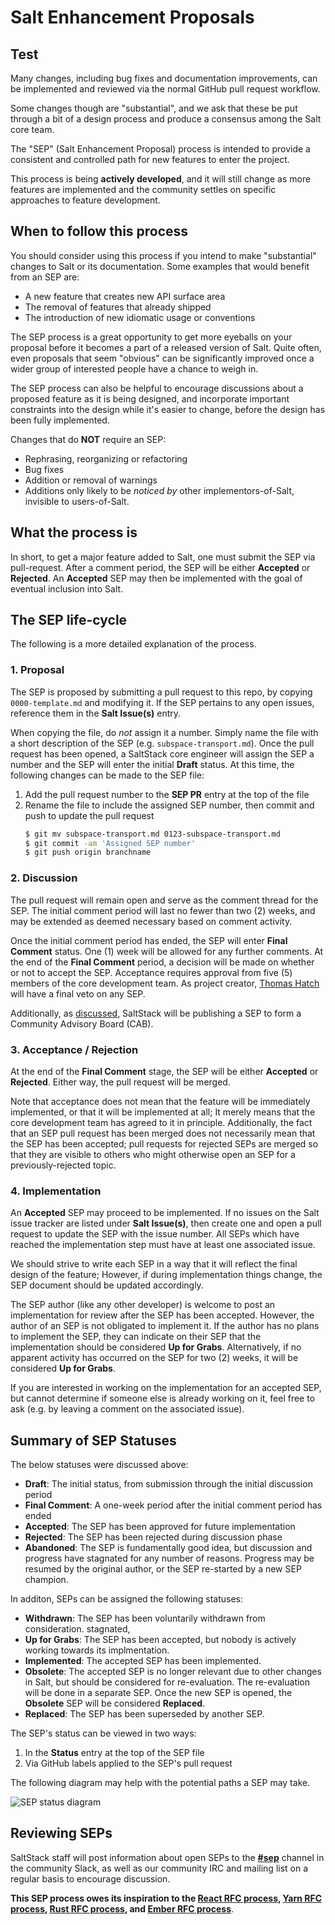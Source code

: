 # Salt Enhancement Proposals

## Test

Many changes, including bug fixes and documentation improvements, can be
implemented and reviewed via the normal GitHub pull request workflow.

Some changes though are "substantial", and we ask that these be put through a
bit of a design process and produce a consensus among the Salt core team.

The "SEP" (Salt Enhancement Proposal) process is intended to provide a
consistent and controlled path for new features to enter the project.

This process is being **actively developed**, and it will still change as more
features are implemented and the community settles on specific approaches to
feature development.

## When to follow this process

You should consider using this process if you intend to make "substantial"
changes to Salt or its documentation. Some examples that would benefit from an
SEP are:

   - A new feature that creates new API surface area
   - The removal of features that already shipped
   - The introduction of new idiomatic usage or conventions

The SEP process is a great opportunity to get more eyeballs on your proposal
before it becomes a part of a released version of Salt. Quite often, even
proposals that seem "obvious" can be significantly improved once a wider group
of interested people have a chance to weigh in.

The SEP process can also be helpful to encourage discussions about a proposed
feature as it is being designed, and incorporate important constraints into the
design while it's easier to change, before the design has been fully
implemented.

Changes that do **NOT** require an SEP:

  - Rephrasing, reorganizing or refactoring
  - Bug fixes
  - Addition or removal of warnings
  - Additions only likely to be _noticed by_ other implementors-of-Salt,
    invisible to users-of-Salt.

## What the process is

In short, to get a major feature added to Salt, one must submit the SEP via
pull-request. After a comment period, the SEP will be either **Accepted** or
**Rejected**. An **Accepted** SEP may then be implemented with the goal of
eventual inclusion into Salt.

## The SEP life-cycle
The following is a more detailed explanation of the process.

### 1. Proposal
The SEP is proposed by submitting a pull request to this repo, by copying
`0000-template.md` and modifying it. If the SEP pertains to any open issues,
reference them in the **Salt Issue(s)** entry.

When copying the file, do _not_ assign it a number. Simply name the file with a
short description of the SEP (e.g. `subspace-transport.md`). Once the pull
request has been opened, a SaltStack core engineer will assign the SEP a number
and the SEP will enter the initial **Draft** status. At this time, the
following changes can be made to the SEP file:

1. Add the pull request number to the **SEP PR** entry at the top of the file
2. Rename the file to include the assigned SEP number, then commit and push to
   update the pull request
    ```bash
    $ git mv subspace-transport.md 0123-subspace-transport.md
    $ git commit -am 'Assigned SEP number'
    $ git push origin branchname
    ```

### 2. Discussion
The pull request will remain open and serve as the comment thread for the SEP.
The initial comment period will last no fewer than two (2) weeks, and may be
extended as deemed necessary based on comment activity.

Once the initial comment period has ended, the SEP will enter **Final Comment**
status. One (1) week will be allowed for any further comments. At the end of
the **Final Comment** period, a decision will be made on whether or not to
accept the SEP. Acceptance requires approval from five (5) members of the core
development team. As project creator, [Thomas
Hatch](https://github.com/thatch45) will have a final veto on any SEP.

Additionally, as
[discussed](https://github.com/saltstack/salt-enhancement-proposals/pull/1#issuecomment-468823572), SaltStack will be publishing a SEP to form a Community Advisory Board (CAB).

### 3. Acceptance / Rejection
At the end of the **Final Comment** stage, the SEP will be either **Accepted**
or **Rejected**. Either way, the pull request will be merged.

Note that acceptance does not mean that the feature will be immediately
implemented, or that it will be implemented at all; It merely means that the
core development team has agreed to it in principle. Additionally, the fact
that an SEP pull request has been merged does not necessarily mean that the SEP
has been accepted; pull requests for rejected SEPs are merged so that they are
visible to others who might otherwise open an SEP for a previously-rejected
topic.

### 4. Implementation
An **Accepted** SEP may proceed to be implemented. If no issues on the Salt
issue tracker are listed under **Salt Issue(s)**, then create one and open a
pull request to update the SEP with the issue number. All SEPs which have
reached the implementation step must have at least one associated issue.

We should strive to write each SEP in a way that it will reflect the final
design of the feature; However, if during implementation things change, the SEP
document should be updated accordingly.

The SEP author (like any other developer) is welcome to post an implementation
for review after the SEP has been accepted. However, the author of an SEP is
not obligated to implement it. If the author has no plans to implement the SEP,
they can indicate on their SEP that the implementation should be considered
**Up for Grabs**. Alternatively, if no apparent activity has occurred on the
SEP for two (2) weeks, it will be considered **Up for Grabs**.

If you are interested in working on the implementation for an accepted SEP, but
cannot determine if someone else is already working on it, feel free to ask
(e.g. by leaving a comment on the associated issue).

## Summary of SEP Statuses
The below statuses were discussed above:
- **Draft**: The initial status, from submission through the initial discussion
  period
- **Final Comment**: A one-week period after the initial comment period has
  ended
- **Accepted**: The SEP has been approved for future implementation
- **Rejected**: The SEP has been rejected during discussion phase
- **Abandoned**: The SEP is fundamentally good idea, but discussion and
  progress have stagnated for any number of reasons. Progress may be resumed by
  the original author, or the SEP re-started by a new SEP champion.

In additon, SEPs can be assigned the following statuses:
- **Withdrawn**: The SEP has been voluntarily withdrawn from consideration.
  stagnated, 
- **Up for Grabs**: The SEP has been accepted, but nobody is actively working
  towards its implmentation.
- **Implemented**: The accepted SEP has been implemented.
- **Obsolete**: The accepted SEP is no longer relevant due to other changes in
  Salt, but should be considered for re-evaluation. The re-evaluation will be
  done in a separate SEP. Once the new SEP is opened, the **Obsolete** SEP will
  be considered **Replaced**.
- **Replaced**: The SEP has been superseded by another SEP.

The SEP's status can be viewed in two ways:

1. In the **Status** entry at the top of the SEP file
2. Via GitHub labels applied to the SEP's pull request

The following diagram may help with the potential paths a SEP may take.

![SEP status diagram](diagrams/SEP%20Statuses.svg)

## Reviewing SEPs
SaltStack staff will post information about open SEPs to the
**[#sep](https://saltstackcommunity.slack.com/messages/CGQ5Q6W5A/convo/C7K04SEJC-1552938425.137500/)** channel
in the community Slack, as well as our community IRC and mailing list on a
regular basis to encourage discussion.

**This SEP process owes its inspiration to the [React RFC process], [Yarn RFC
process], [Rust RFC process], and [Ember RFC process]**.

[React RFC process]: https://github.com/reactjs/rfcs
[Yarn RFC process]: https://github.com/yarnpkg/rfcs
[Rust RFC process]: https://github.com/rust-lang/rfcs
[Ember RFC process]: https://github.com/emberjs/rfcs
